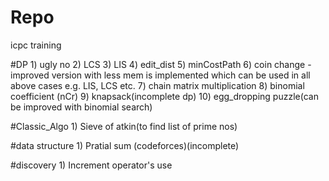 # Repo
icpc training

#DP
	1) ugly no
	2) LCS
	3) LIS
	4) edit_dist
	5) minCostPath
	6) coin change
	   - improved version with less mem is implemented which can be used
	   in all above cases e.g. LIS, LCS etc.
	7) chain matrix multiplication
	8) binomial coefficient (nCr)
	9) knapsack(incomplete dp)
	10) egg_dropping puzzle(can be improved with binomial search)
 	
#Classic_Algo
	1) Sieve of atkin(to find list of prime nos)

#data structure
	1) Pratial sum (codeforces)(incomplete)

#discovery
	1) Increment operator's use
